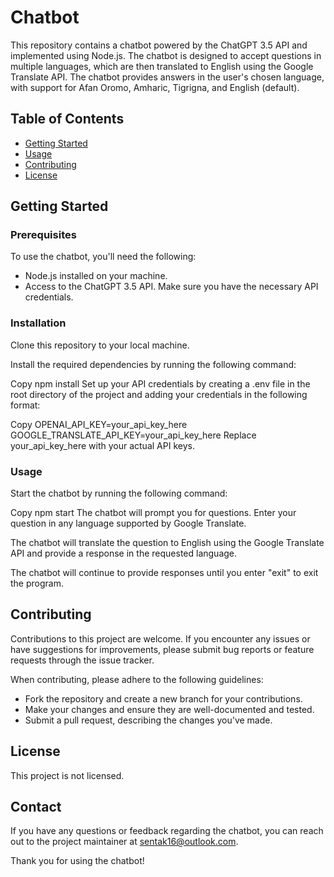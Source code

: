#  Chatbot
  
  This repository contains a chatbot powered by the ChatGPT 3.5 API and implemented using Node.js. The chatbot is designed to accept questions in multiple languages, which are then translated to English using the Google Translate API. The chatbot provides answers in the user's chosen language, with support for Afan Oromo, Amharic, Tigrigna, and English (default).
  
  ## Table of Contents
  
  - [Getting Started](#getting-started)
  - [Usage](#usage)
  - [Contributing](#contributing)
  - [License](#license)
  
  ## Getting Started
  
  ### Prerequisites
  
  To use the chatbot, you'll need the following:
  
  - Node.js installed on your machine.
  - Access to the ChatGPT 3.5 API. Make sure you have the necessary API credentials.
  
  ### Installation
    
  Clone this repository to your local machine.
  
  Install the required dependencies by running the following command:
  
  Copy
  npm install
  Set up your API credentials by creating a .env file in the root directory of the project and adding your credentials in the following format:
  
  Copy
  OPENAI_API_KEY=your_api_key_here
  GOOGLE_TRANSLATE_API_KEY=your_api_key_here
  Replace your_api_key_here with your actual API keys.
  
  ### Usage
  Start the chatbot by running the following command:
  
  Copy
  npm start
  The chatbot will prompt you for questions. Enter your question in any language supported by Google Translate.
  
  The chatbot will translate the question to English using the Google Translate API and provide a response in the requested language.
  
  The chatbot will continue to provide responses until you enter "exit" to exit the program.
    
  ## Contributing
  
  Contributions to this project are welcome. If you encounter any issues or have suggestions for improvements, please submit bug reports or feature requests through the issue tracker.
  
  When contributing, please adhere to the following guidelines:
  - Fork the repository and create a new branch for your contributions.
  - Make your changes and ensure they are well-documented and tested.
  - Submit a pull request, describing the changes you've made.
  
  
  
  ## License
  
  This project is not licensed.
  
  ## Contact
  
  If you have any questions or feedback regarding the chatbot, you can reach out to the project maintainer at [sentak16@outlook.com](mailto:email@example.com).
  
  Thank you for using the chatbot!
